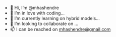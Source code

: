 - 👋 Hi, I’m @mhashendre
- 👀 I’m in love with coding...
- 🌱 I’m currently learning on hybrid models...
- 💞️ I’m looking to collaborate on ...
- 📫 I can be reached on mhashendre@gmail.com

<!---
mhashendre/mhashendre is a ✨ special ✨ repository because its `README.md` (this file) appears on your GitHub profile.
You can click the Preview link to take a look at your changes.
--->
